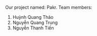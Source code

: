 Our project named: Pakr. Team members:
1. Huỳnh Quang Thảo
2. Nguyễn Quang Trung
3. Nguyễn Thanh Tiến 
